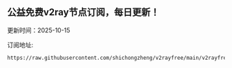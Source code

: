 ## 公益免费v2ray节点订阅，每日更新！
更新时间：2025-10-15

订阅地址:
```
https://raw.githubusercontent.com/shichongzheng/v2rayfree/main/v2rayfree
```
